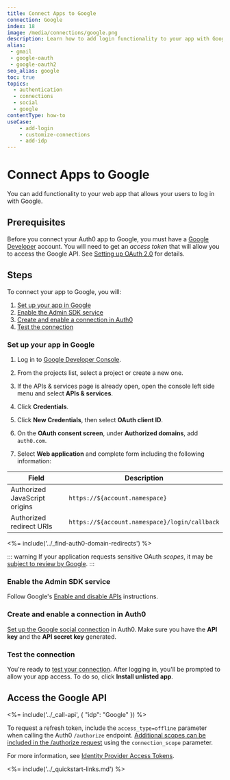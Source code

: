 ```yaml
---
title: Connect Apps to Google
connection: Google
index: 18
image: /media/connections/google.png
description: Learn how to add login functionality to your app with Google. You will need to generate keys, copy these into your Auth0 settings, and enable the connection.
alias:
 - gmail
 - google-oauth
 - google-oauth2
seo_alias: google
toc: true
topics:
  - authentication
  - connections
  - social
  - google
contentType: how-to
useCase:
    - add-login
    - customize-connections
    - add-idp
---
```

# Connect Apps to Google

You can add functionality to your web app that allows your users to log in with Google. 

## Prerequisites

Before you connect your Auth0 app to Google, you must have a [Google Developer](https://console.developers.google.com/) account. You will need to get an <dfn data-key="access-token">access token</dfn> that will allow you to access the Google API. See [Setting up OAuth 2.0](https://support.google.com/googleapi/answer/6158849) for details.

## Steps

To connect your app to Google, you will:

1. [Set up your app in Google](#set-up-your-app-in-google)
2. [Enable the Admin SDK service](#enable-the-admin-sdk-service)
2. [Create and enable a connection in Auth0](#create-and-enable-a-connection-in-auth0)
3. [Test the connection](#test-the-connection)

### Set up your app in Google

1. Log in to [Google Developer Console](https://console.developers.google.com/).

2. From the projects list, select a project or create a new one.
3. If the APIs & services page is already open, open the console left side menu and select **APIs & services**.
4. Click **Credentials**.
5. Click **New Credentials**, then select **OAuth client ID**.
6. On the **OAuth consent screen**, under **Authorized domains**, add `auth0.com`.
7. Select **Web application** and complete form including the following information: 

| Field | Description |
| - | - |
| Authorized JavaScript origins | `https://${account.namespace}` |
| Authorized redirect URIs | `https://${account.namespace}/login/callback` |

<%= include('../_find-auth0-domain-redirects') %>

::: warning
If your application requests sensitive OAuth <dfn data-key="scope">scopes</dfn>, it may be [subject to review by Google](https://developers.google.com/apps-script/guides/client-verification).
:::

### Enable the Admin SDK service

Follow Google's [Enable and disable APIs](https://support.google.com/googleapi/answer/6158841) instructions.

### Create and enable a connection in Auth0

[Set up the Google social connection](/dashboard/guides/connections/set-up-connections-social) in Auth0. Make sure you have the **API key** and the **API secret key** generated.

### Test the connection

You're ready to [test your connection](/dashboard/guides/connections/test-connections-social). After logging in, you'll be prompted to allow your app access. To do so, click **Install unlisted app**.

## Access the Google API

<%= include('../_call-api', {
  "idp": "Google"
}) %>

To request a refresh token, include the `access_type=offline` parameter when calling the Auth0 `/authorize` endpoint. [Additional scopes can be included in the /authorize request](/connections/adding-scopes-for-an-external-idp) using the `connection_scope` parameter.

For more information, see [Identity Provider Access Tokens](/tokens/concepts/idp-access-tokens).

<%= include('../_quickstart-links.md') %>
